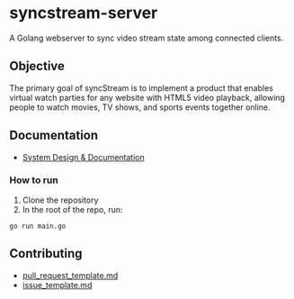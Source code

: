 # syncstream-server

A Golang webserver to sync video stream state among connected clients.

## Objective 
The primary goal of syncStream is to implement a product that enables virtual watch parties for any website with HTML5 video playback, allowing people to watch movies, TV shows, and sports events together online.

## Documentation
+ [System Design & Documentation](/docs/system_design.md)

### How to run
1. Clone the repository
2. In the root of the repo, run:
``` shell
go run main.go
```

## Contributing
+ [pull_request_template.md](/docs/pull_request_template.md)
+ [issue_template.md](/docs/issue_template.md)
